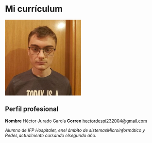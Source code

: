 # Mi currículum
![Imagen](hector.jpg)
## Perfil profesional
**Nombre** Héctor Jurado García         **Correo** hectordespi232004@gmail.com

_Alumno de IFP Hospitalet, enel ámbito de sistemasMicroinformático y Redes,actualmente cursando elsegundo año._
